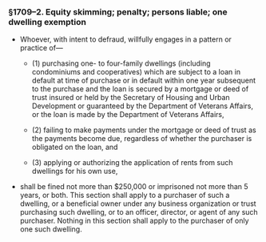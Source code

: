 ### §1709–2. Equity skimming; penalty; persons liable; one dwelling exemption
* Whoever, with intent to defraud, willfully engages in a pattern or practice of—

  * (1) purchasing one- to four-family dwellings (including condominiums and cooperatives) which are subject to a loan in default at time of purchase or in default within one year subsequent to the purchase and the loan is secured by a mortgage or deed of trust insured or held by the Secretary of Housing and Urban Development or guaranteed by the Department of Veterans Affairs, or the loan is made by the Department of Veterans Affairs,

  * (2) failing to make payments under the mortgage or deed of trust as the payments become due, regardless of whether the purchaser is obligated on the loan, and

  * (3) applying or authorizing the application of rents from such dwellings for his own use,


* shall be fined not more than $250,000 or imprisoned not more than 5 years, or both. This section shall apply to a purchaser of such a dwelling, or a beneficial owner under any business organization or trust purchasing such dwelling, or to an officer, director, or agent of any such purchaser. Nothing in this section shall apply to the purchaser of only one such dwelling.